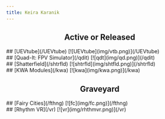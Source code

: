 ```yaml
---
title: Keira Karanik
---
```

<h2 style="text-align: center;">Active or Released</h2>
<div class="row" markdown="1">
<div class="coler" markdown="1">
## [UEVtube](/UEVtube)
[![UEVtube](img/vtb.png)](/UEVtube)
</div>
<div class="coler" markdown="1">
## [Quad-It: FPV Simulator](/qdit)
[![qdt](img/qd.png)](/qdit)
</div>
<div class="coler" markdown="1">
## [Shatterfield](/shtrfld)
[![shtrfld](img/shtfld.png)](/shtrfld)
</div>
<div class="coler" markdown="1">
## [KWA Modules](/kwa)
[![kwa](img/kwa.png)](/kwa)
</div>
</div>
<h2 style="text-align: center;">Graveyard</h2>
<div class="row" markdown="1">
<div class="coler" markdown="1">
## [Fairy Cities](/fthng)
[![fc](img/fc.png)](/fthng)
</div>
<div class="coler" markdown="1">
## [Rhythm VR](/vr)
[![vr](img/rhthmvr.png)](/vr)
</div>
</div>
